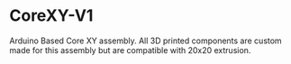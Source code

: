# CoreXY-V1
Arduino Based Core XY assembly. All 3D printed components are custom made for this assembly but are compatible with 20x20 extrusion.
